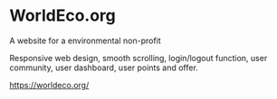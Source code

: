 # WorldEco.org
A website for a environmental non-profit

Responsive web design, smooth scrolling, login/logout function, user community, user dashboard, user points and offer.

https://worldeco.org/


